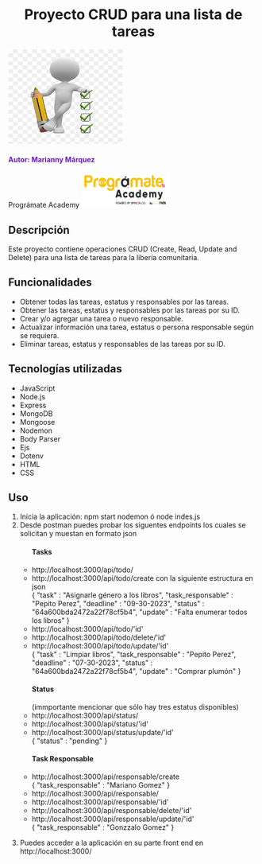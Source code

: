 <h1 align="center"> Proyecto CRUD para una lista de tareas </h1>
<img src="image/todo-list.png" alt="To Do List" width="230" height="190">

<h4 style="color: #661BBB";> Autor: Marianny Márquez </h4>
Prográmate Academy <img src="image/programate.png" alt="Logo Programate" width="180" height="70">

<h2> Descripción </h2>
Este proyecto contiene operaciones CRUD (Create, Read, Update and Delete) para una lista de tareas para la libería comunitaria.

<h2> Funcionalidades </h2>
<ul>
<li>Obtener todas las tareas, estatus y responsables por las tareas.</li>
<li>Obtener las tareas, estatus y responsables por las tareas por su ID.</li>
<li>Crear y/o agregar una tarea o nuevo responsable.</li>
<li>Actualizar información una tarea, estatus o persona responsable según se requiera.</li>
<li>Eliminar tareas, estatus y responsables de las tareas por su ID.</li>
</ul>

<h2> Tecnologías utilizadas </h2>
<ul>
<li>JavaScript</li>
<li>Node.js</li>
<li>Express</li>
<li>MongoDB</li>
<li>Mongoose</li>
<li>Nodemon</li>
<li>Body Parser</li>
<li>Ejs</li>
<li>Dotenv</li>
<li>HTML</li>
<li>CSS</li>
</ul>

<h2> Uso </h2>
<ol>
  <li>Inicia la aplicación:
    npm start nodemon ó 
    node indes.js</li>

  <li>Desde postman puedes probar los siguentes endpoints los cuales se solicitan y muestan en formato json</li>
    <p>
      <ul> <h4>Tasks</h4>
        <li> http://localhost:3000/api/todo/ </li>
        <li> http://localhost:3000/api/todo/create con la siguiente estructura en json </li>
          {
          "task" : "Asignarle género a los libros",
          "task_responsable" : "Pepito Perez",
          "deadline" : "09-30-2023",
          "status" : "64a600bda2472a22f78cf5b4",
          "update" : "Falta enumerar todos los libros"
          }
        <li> http://localhost:3000/api/todo/'id'</li>
        <li> http://localhost:3000/api/todo/delete/'id'</li>
        <li> http://localhost:3000/api/todo/update/'id'</li>
          {
          "task" : "Limpiar libros",
          "task_responsable" : "Pepito Perez",
          "deadline" : "07-30-2023",
          "status" : "64a600bda2472a22f78cf5b4",
          "update" : "Comprar plumón"
          }
      </ul>
    </p>
    
  <p>
    <ul> <h4>Status</h4> (immportante mencionar que sólo hay tres estatus disponibles)
      <li> http://localhost:3000/api/status/</li>
      <li>http://localhost:3000/api/status/'id'</li>
      <li>http://localhost:3000/api/status/update/'id'</li>
        {
        "status" : "pending"
        }
    </ul>
  </p>
  <p>
    <ul> <h4>Task Responsable</h4>
      <li> http://localhost:3000/api/responsable/create</li>
        {
        "task_responsable" : "Mariano Gomez"
        }
      <li>http://localhost:3000/api/responsable/</li>
      <li>http://localhost:3000/api/responsable/'id'</li>
      <li>http://localhost:3000/api/responsable/delete/'id'</li>
      <li>http://localhost:3000/api/responsable/update/'id'</li>
        {
        "task_responsable" : "Gonzzalo Gomez"
        }
    </ul>
  </p>

  <li>Puedes acceder a la aplicación en su parte front end en http://localhost:3000/</li>
</ol>
